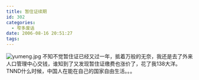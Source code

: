```yaml
---
title: 暂住证续期
id: 302
categories:
  - 窄多废话
date: 2006-08-16 20:51:27
tags:
---
```


![yumeng.jpg](http://www.zhaiduo.com/wp-content/data/yumeng.jpg)
不知不觉暂住证已经又过一年，抵着万般的无奈，我还是去了外来人口管理中心交钱，谁知到了又发现暂住证缴费也涨价了，花了我138大洋。TNND什么时候，中国人在能在自己的国家自由生活。。。